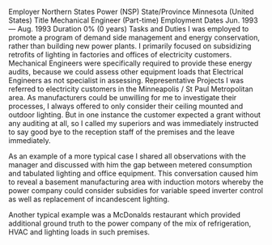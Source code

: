 Employer	Northern States Power (NSP)
State/Province	Minnesota (United States)
Title	Mechanical Engineer (Part-time)
Employment Dates	Jun. 1993 — Aug. 1993
Duration	0% (0 years)
Tasks and Duties
I was employed to promote a program of demand side management and energy conservation, rather than building new power plants. I primarily focused on subsidizing retrofits of lighting in factories and offices of electricity customers. Mechanical Engineers were specifically required to provide these energy audits, because we could assess other equipment loads that Electrical Engineers as not specialist in assessing.
Representative Projects
I was referred to electricity customers in the Minneapolis / St Paul Metropolitan area. As manufacturers could be unwilling for me to investigate their processes, I always offered to only consider their ceiling mounted and outdoor lighting. But in one instance the customer expected a grant without any auditing at all, so I called my superiors and was immediately instructed to say good bye to the reception staff of the premises and the leave immediately.

As an example of a more typical case I shared all observations with the manager and discussed with him the gap between metered consumption and tabulated lighting and office equipment. This conversation caused him to reveal a basement manufacturing area with induction motors whereby the power company could consider subsidies for variable speed inverter control as well as replacement of incandescent lighting.

Another typical example was a McDonalds restaurant which provided additional ground truth to the power company of the mix of refrigeration, HVAC and lighting loads in such premises.
